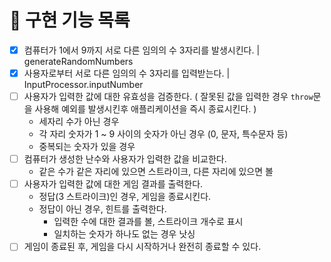 # 📌 구현 기능 목록

- [x] 컴퓨터가 1에서 9까지 서로 다른 임의의 수 3자리를 발생시킨다. | generateRandomNumbers
- [x] 사용자로부터 서로 다른 임의의 수 3자리를 입력받는다. | InputProcessor.inputNumber
- [ ] 사용자가 입력한 값에 대한 유효성을 검증한다. ( 잘못된 값을 입력한 경우 `throw`문을 사용해 예외를 발생시킨후 애플리케이션을 즉시 종료시킨다. )
  - 세자리 수가 아닌 경우
  - 각 자리 숫자가 1 ~ 9 사이의 숫자가 아닌 경우 (0, 문자, 특수문자 등)
  - 중복되는 숫자가 있을 경우
- [ ] 컴퓨터가 생성한 난수와 사용자가 입력한 값을 비교한다.
  - 같은 수가 같은 자리에 있으면 스트라이크, 다른 자리에 있으면 볼
- [ ] 사용자가 입력한 값에 대한 게임 결과를 출력한다.
  - 정답(3 스트라이크)인 경우, 게임을 종료시킨다.
  - 정답이 아닌 경우, 힌트를 출력한다.
    - 입력한 수에 대한 결과를 볼, 스트라이크 개수로 표시
    - 일치하는 숫자가 하나도 없는 경우 낫싱
- [ ] 게임이 종료된 후, 게임을 다시 시작하거나 완전히 종료할 수 있다.
